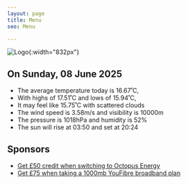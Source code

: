 ```yaml
---
layout: page
title: Menu
seo: Menu

---
```


![Logo](/images/logo.jpg){:width="832px"}

<!-- weather_marker starts -->
## On Sunday, 08 June 2025

- The average temperature today is 16.67˚C,
- With highs of 17.51˚C and lows of 15.94˚C,
- It may feel like 15.75˚C with scattered clouds
- The wind speed is 3.58m/s and visibility is 10000m
- The pressure is 1018hPa and humidity is 52%
- The sun will rise at 03:50 and set at 20:24

<!-- weather_marker ends -->

## Sponsors

- [Get £50 credit when switching to Octopus Energy](https://bit.ly/3oD1nnS)
- [Get £75 when taking a 1000mb YouFibre broadband plan](https://aklam.io/91zWhU?)
